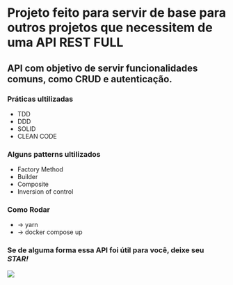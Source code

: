 <h1>Projeto feito para servir de base para outros projetos que necessitem de uma API REST FULL</h1>

<h2>API com objetivo de servir funcionalidades comuns, como CRUD e autenticação.</h2>

<h3>Práticas ultilizadas</h3>
<ul>
  <li>TDD</li>
  <li>DDD</li>
  <li>SOLID</li>
  <li>CLEAN CODE</li>
</ul>

<h3>Alguns patterns ultilizados</h3>
<ul>
  <li>Factory Method</li>
  <li>Builder</li>
  <li>Composite</li>
  <li>Inversion of control</li>
</ul>

<h3>Como Rodar</h3>
<ul>
  <li>-> yarn</li>
  <li>-> docker compose up</li>
</ul>

<h3>Se de alguma forma essa API foi útil para você, deixe seu <i>STAR!</i></h3>
<img src="https://2.bp.blogspot.com/-Ur4gsaaQoXc/XgFoOvAIDOI/AAAAAAAMy3M/gJfkIJGffIsCwydHhjc-kHjrUF23o7fFACLcBGAsYHQ/s1600/AS0006179_00.gif">
